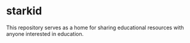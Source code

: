 # starkid
This repository serves as a home for sharing educational resources with anyone interested in education.
